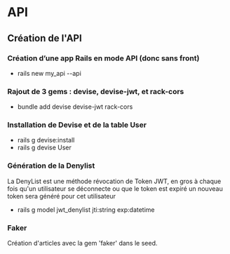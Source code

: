 # API
## Création de l'API
### Création d’une app Rails en mode API (donc sans front)
- rails new my_api --api

### Rajout de 3 gems : devise, devise-jwt, et rack-cors
- bundle add devise devise-jwt rack-cors

### Installation de Devise et de la table User
- rails g devise:install
- rails g devise User

### Génération de la Denylist
La DenyList est une méthode révocation de Token JWT, en gros à chaque fois qu'un utilisateur se déconnecte ou que le token est expiré un nouveau token sera généré pour cet utilisateur

- rails g model jwt_denylist jti:string exp:datetime

### Faker
Création d'articles avec la gem 'faker' dans le seed.





